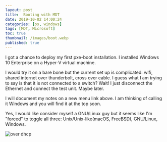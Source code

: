 ```yaml
---
layout: post
title:  Booting with MDT
date: 2019-10-02 14:00:24
categories: [os, windows]
tags: [MDT, Microsoft]
toc: true
thumbnail: /images/boot.webp
published: true
---
```


I got a chance to deploy my first pxe-boot installation. I installed Windows 10 Enterprise on a Hyper-V virtual machine. 
<!--more-->
I would try it on a bare bone but the current set up is complicated: wifi, shared internet over thunderbolt, cross over cable. I guess what I am trying to say is that it is not connected to a switch? Wait! I just disconnect the Ethernet and connect the test unit. Maybe later.

I will document my notes on a new menu link above. I am thinking of calling it Windows and you will find it at the top soon. 

Yes, I would like consider myself a GNU/Linux guy but it seems like I'm "forced" to toggle all three: Unix/Unix-like(macOS, FreeBSD), GNU/Linux, Windows.

![over dhcp](/images/MDT.png)

